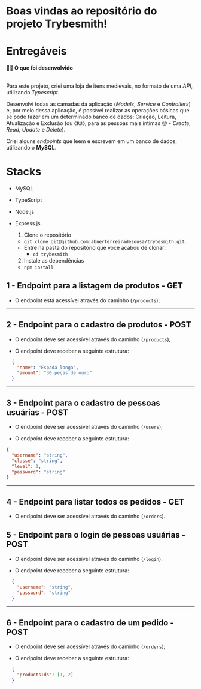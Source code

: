 # Boas vindas ao repositório do projeto Trybesmith!

# Entregáveis

  <summary><strong>👨‍💻 O que foi desenvolvido</strong></summary><br />

  Para este projeto, criei uma loja de itens medievais, no formato de uma _API_, utilizando _Typescript_.
  
  Desenvolvi todas as camadas da aplicação (_Models_, _Service_ e _Controllers_) e, por meio dessa aplicação, é possível realizar as operações básicas que se pode fazer em um determinado banco de dados:
  Criação, Leitura, Atualização e Exclusão (ou `CRUD`, para as pessoas mais íntimas 😜 - _Create, Read, Update_ e _Delete_).

  Criei alguns _endpoints_ que leem e escrevem em um banco de dados, utilizando o **MySQL**.

# Stacks

- MySQL
- TypeScript
- Node.js
- Express.js

  1. Clone o repositório

  - `git clone git@github.com:abnerferreiradesousa/trybesmith.git`.
  - Entre na pasta do repositório que você acabou de clonar:
    - `cd trybesmith`

  2. Instale as dependências

  - `npm install`

## 1 - Endpoint para a listagem de produtos - GET

- O endpoint está acessível através do caminho (`/products`);

---

## 2 - Endpoint para o cadastro de produtos - POST

- O endpoint deve ser acessível através do caminho (`/products`);

- O endpoint deve receber a seguinte estrutura:
```json
  {
    "name": "Espada longa",
    "amount": "30 peças de ouro"
  }
```

---

## 3 - Endpoint para o cadastro de pessoas usuárias - POST

- O endpoint deve ser acessível através do caminho (`/users`);

- O endpoint deve receber a seguinte estrutura:
```json
{
  "username": "string",
  "classe": "string",
  "level": 1,
  "password": "string"
}
```
---

## 4 - Endpoint para listar todos os pedidos - GET

- O endpoint deve ser acessível através do caminho (`/orders`).


## 5 - Endpoint para o login de pessoas usuárias - POST

- O endpoint deve ser acessível através do caminho (`/login`).

- O endpoint deve receber a seguinte estrutura:
```json
  {
    "username": "string",
    "password": "string"
  }
```

---

## 6 - Endpoint para o cadastro de um pedido - POST

- O endpoint deve ser acessível através do caminho (`/orders`);


- O endpoint deve receber a seguinte estrutura:
```json
  {
    "productsIds": [1, 2]
  }
```

